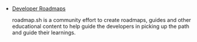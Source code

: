 - [Developer Roadmaps](https://roadmap.sh/)

    roadmap.sh is a community effort to create roadmaps, guides and other educational content to help guide the developers in picking up the path and guide their learnings.
